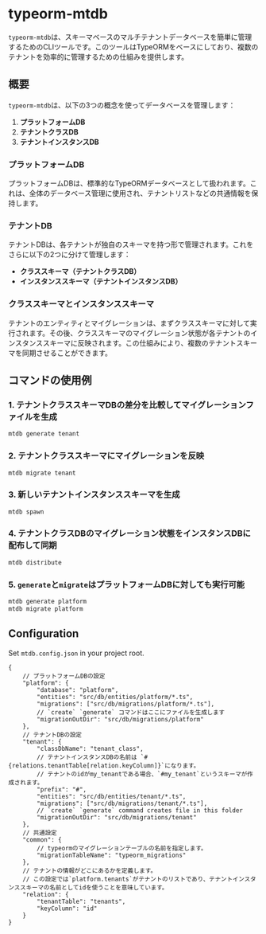 # typeorm-mtdb

`typeorm-mtdb`は、スキーマベースのマルチテナントデータベースを簡単に管理するためのCLIツールです。このツールはTypeORMをベースにしており、複数のテナントを効率的に管理するための仕組みを提供します。

## 概要

`typeorm-mtdb`は、以下の3つの概念を使ってデータベースを管理します：

1. **プラットフォームDB**
2. **テナントクラスDB**
3. **テナントインスタンスDB**

### プラットフォームDB
プラットフォームDBは、標準的なTypeORMデータベースとして扱われます。これは、全体のデータベース管理に使用され、テナントリストなどの共通情報を保持します。

### テナントDB
テナントDBは、各テナントが独自のスキーマを持つ形で管理されます。これをさらに以下の2つに分けて管理します：

- **クラススキーマ（テナントクラスDB）**
- **インスタンススキーマ（テナントインスタンスDB）**

### クラススキーマとインスタンススキーマ
テナントのエンティティとマイグレーションは、まずクラススキーマに対して実行されます。その後、クラススキーマのマイグレーション状態が各テナントのインスタンススキーマに反映されます。この仕組みにより、複数のテナントスキーマを同期させることができます。

## コマンドの使用例

### 1. テナントクラススキーマDBの差分を比較してマイグレーションファイルを生成
```sh
mtdb generate tenant
```

### 2. テナントクラススキーマにマイグレーションを反映
```sh
mtdb migrate tenant
```

### 3. 新しいテナントインスタンススキーマを生成
```sh
mtdb spawn
```

### 4. テナントクラスDBのマイグレーション状態をインスタンスDBに配布して同期
```sh
mtdb distribute
```

### 5. `generate`と`migrate`はプラットフォームDBに対しても実行可能
```sh
mtdb generate platform
mtdb migrate platform
```

## Configuration
Set `mtdb.config.json` in your project root.
```jsonc
{
    // プラットフォームDBの設定
    "platform": { 
        "database": "platform",
        "entities": "src/db/entities/platform/*.ts",
        "migrations": ["src/db/migrations/platform/*.ts"],
        // `create` `generate` コマンドはここにファイルを生成します
        "migrationOutDir": "src/db/migrations/platform"
    },
    // テナントDBの設定
    "tenant": {
        "classDbName": "tenant_class",
        // テナントインスタンスDBの名前は `#{relations.tenantTable[relation.keyColumn]}`になります。
        // テナントのidがmy_tenantである場合、`#my_tenant`というスキーマが作成されます。
        "prefix": "#",
        "entities": "src/db/entities/tenant/*.ts",
        "migrations": ["src/db/migrations/tenant/*.ts"],
        // `create` `generate` command creates file in this folder
        "migrationOutDir": "src/db/migrations/tenant"
    },
    // 共通設定
    "common": {
        // typeormのマイグレーションテーブルの名前を指定します。
        "migrationTableName": "typeorm_migrations"
    },
    // テナントの情報がどこにあるかを定義します。
    // この設定では`platform.tenants`がテナントのリストであり、テナントインスタンススキーマの名前としてidを使うことを意味しています。
    "relation": {
        "tenantTable": "tenants",
        "keyColumn": "id"
    }
}
```
